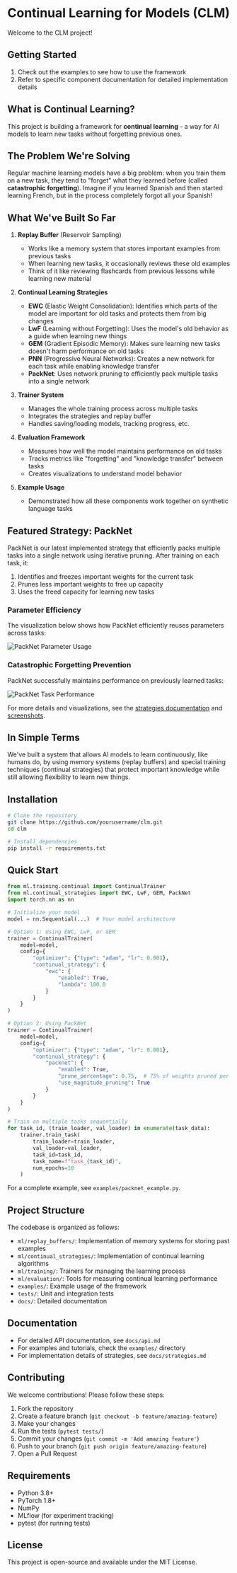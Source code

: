 # Continual Learning for Models (CLM)

Welcome to the CLM project! 

## Getting Started

1. Check out the examples to see how to use the framework
2. Refer to specific component documentation for detailed implementation details

## What is Continual Learning?

This project is building a framework for **continual learning** - a way for AI models to learn new tasks without forgetting previous ones.

## The Problem We're Solving

Regular machine learning models have a big problem: when you train them on a new task, they tend to "forget" what they learned before (called **catastrophic forgetting**). Imagine if you learned Spanish and then started learning French, but in the process completely forgot all your Spanish!

## What We've Built So Far

1. **Replay Buffer** (Reservoir Sampling)
   - Works like a memory system that stores important examples from previous tasks
   - When learning new tasks, it occasionally reviews these old examples
   - Think of it like reviewing flashcards from previous lessons while learning new material

2. **Continual Learning Strategies**
   - **EWC** (Elastic Weight Consolidation): Identifies which parts of the model are important for old tasks and protects them from big changes
   - **LwF** (Learning without Forgetting): Uses the model's old behavior as a guide when learning new things
   - **GEM** (Gradient Episodic Memory): Makes sure learning new tasks doesn't harm performance on old tasks
   - **PNN** (Progressive Neural Networks): Creates a new network for each task while enabling knowledge transfer
   - **PackNet**: Uses network pruning to efficiently pack multiple tasks into a single network

3. **Trainer System**
   - Manages the whole training process across multiple tasks
   - Integrates the strategies and replay buffer
   - Handles saving/loading models, tracking progress, etc.

4. **Evaluation Framework**
   - Measures how well the model maintains performance on old tasks
   - Tracks metrics like "forgetting" and "knowledge transfer" between tasks
   - Creates visualizations to understand model behavior

5. **Example Usage**
   - Demonstrated how all these components work together on synthetic language tasks

## Featured Strategy: PackNet

PackNet is our latest implemented strategy that efficiently packs multiple tasks into a single network using iterative pruning. After training on each task, it:

1. Identifies and freezes important weights for the current task
2. Prunes less important weights to free up capacity
3. Uses the freed capacity for learning new tasks

### Parameter Efficiency

The visualization below shows how PackNet efficiently reuses parameters across tasks:

![PackNet Parameter Usage](docs/screenshots/packnet_parameter_usage.png)

### Catastrophic Forgetting Prevention

PackNet successfully maintains performance on previously learned tasks:

![PackNet Task Performance](docs/screenshots/packnet_task_accuracies.png)

For more details and visualizations, see the [strategies documentation](docs/strategies.md) and [screenshots](docs/screenshots/).

## In Simple Terms

We've built a system that allows AI models to learn continuously, like humans do, by using memory systems (replay buffers) and special training techniques (continual strategies) that protect important knowledge while still allowing flexibility to learn new things.

## Installation

```bash
# Clone the repository
git clone https://github.com/yourusername/clm.git
cd clm

# Install dependencies
pip install -r requirements.txt
```

## Quick Start

```python
from ml.training.continual import ContinualTrainer
from ml.continual_strategies import EWC, LwF, GEM, PackNet
import torch.nn as nn

# Initialize your model
model = nn.Sequential(...)  # Your model architecture

# Option 1: Using EWC, LwF, or GEM
trainer = ContinualTrainer(
    model=model,
    config={
        "optimizer": {"type": "adam", "lr": 0.001},
        "continual_strategy": {
            "ewc": {
                "enabled": True,
                "lambda": 100.0
            }
        }
    }
)

# Option 2: Using PackNet
trainer = ContinualTrainer(
    model=model,
    config={
        "optimizer": {"type": "adam", "lr": 0.001},
        "continual_strategy": {
            "packnet": {
                "enabled": True,
                "prune_percentage": 0.75,  # 75% of weights pruned per task
                "use_magnitude_pruning": True
            }
        }
    }
)

# Train on multiple tasks sequentially
for task_id, (train_loader, val_loader) in enumerate(task_data):
    trainer.train_task(
        train_loader=train_loader,
        val_loader=val_loader,
        task_id=task_id,
        task_name=f"task_{task_id}",
        num_epochs=10
    )
```

For a complete example, see `examples/packnet_example.py`.

## Project Structure

The codebase is organized as follows:

- `ml/replay_buffers/`: Implementation of memory systems for storing past examples
- `ml/continual_strategies/`: Implementation of continual learning algorithms
- `ml/training/`: Trainers for managing the learning process
- `ml/evaluation/`: Tools for measuring continual learning performance
- `examples/`: Example usage of the framework
- `tests/`: Unit and integration tests
- `docs/`: Detailed documentation

## Documentation

- For detailed API documentation, see `docs/api.md`
- For examples and tutorials, check the `examples/` directory
- For implementation details of strategies, see `docs/strategies.md`

## Contributing

We welcome contributions! Please follow these steps:

1. Fork the repository
2. Create a feature branch (`git checkout -b feature/amazing-feature`)
3. Make your changes
4. Run the tests (`pytest tests/`)
5. Commit your changes (`git commit -m 'Add amazing feature'`)
6. Push to your branch (`git push origin feature/amazing-feature`)
7. Open a Pull Request

## Requirements

- Python 3.8+
- PyTorch 1.8+
- NumPy
- MLflow (for experiment tracking)
- pytest (for running tests)

## License

This project is open-source and available under the MIT License. 